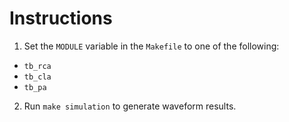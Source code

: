 # Instructions

1. Set the `MODULE` variable in the `Makefile` to one of the following:
  - `tb_rca`
  - `tb_cla`
  - `tb_pa`

2. Run `make simulation` to generate waveform results.